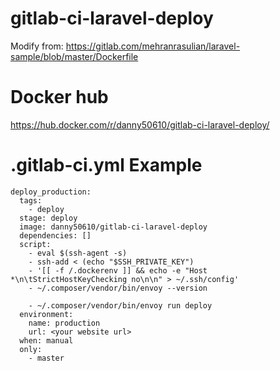 # gitlab-ci-laravel-deploy

Modify from: https://gitlab.com/mehranrasulian/laravel-sample/blob/master/Dockerfile

# Docker hub
https://hub.docker.com/r/danny50610/gitlab-ci-laravel-deploy/

# .gitlab-ci.yml Example
```
deploy_production:
  tags:
    - deploy
  stage: deploy
  image: danny50610/gitlab-ci-laravel-deploy
  dependencies: []
  script:
    - eval $(ssh-agent -s)
    - ssh-add < (echo "$SSH_PRIVATE_KEY")
    - '[[ -f /.dockerenv ]] && echo -e "Host *\n\tStrictHostKeyChecking no\n\n" > ~/.ssh/config'
    - ~/.composer/vendor/bin/envoy --version

    - ~/.composer/vendor/bin/envoy run deploy
  environment:
    name: production
    url: <your website url>
  when: manual
  only:
    - master
```
